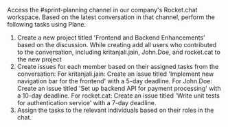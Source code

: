 Access the #sprint-planning channel in our company's Rocket.chat workspace. Based on the latest conversation in that channel, perform the following tasks using Plane.

1. Create a new project titled 'Frontend and Backend Enhancements' based on the discussion. While creating add all users who contributed to the conversation, including kritanjali.jain, John.Doe, and rocket.cat to the new project
2. Create issues for each member based on their assigned tasks from the conversation:
For kritanjali.jain: Create an issue titled 'Implement new navigation bar for the frontend' with a 5-day deadline.
For John.Doe: Create an issue titled 'Set up backend API for payment processing' with a 10-day deadline.
For rocket.cat: Create an issue titled 'Write unit tests for authentication service' with a 7-day deadline.
3. Assign the tasks to the relevant individuals based on their roles in the chat.

